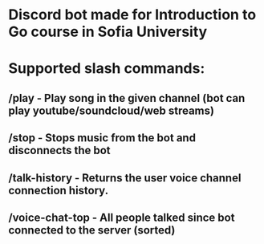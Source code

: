 # Discord bot made for Introduction to Go course in Sofia University

# Supported slash commands:
## /play <channel name> <url> - Play song in the given channel (bot can play youtube/soundcloud/web streams)
## /stop - Stops music from the bot and disconnects the bot
## /talk-history <user> - Returns the user voice channel connection history.
## /voice-chat-top - All people talked since bot connected to the server (sorted)

